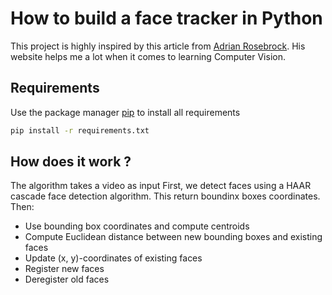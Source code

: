 # How to build a face tracker in Python

This project is highly inspired by this article from [Adrian Rosebrock](:pyimagesearch.com/2018/07/23/simple-object-tracking-with-opencv/).
His website helps me a lot when it comes to learning Computer Vision.

## Requirements

Use the package manager [pip](https://pip.pypa.io/en/stable/) to install all requirements
```bash
pip install -r requirements.txt
```

## How does it work ?

The algorithm takes a video as input 
First, we detect faces using a HAAR cascade face detection algorithm.
This return boundinx boxes coordinates.
Then:
- Use bounding box coordinates and compute centroids
- Compute Euclidean distance between new bounding boxes and existing faces
- Update (x, y)-coordinates of existing faces
- Register new faces
- Deregister old faces

